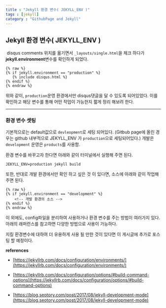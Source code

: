 ```yaml
---
title : "Jekyll 환경 변수( JEKYLL_ENV )"
tags : [jekyll]
category : "GithubPage and Jekyll"
---
```


## Jekyll 환경 변수( JEKYLL_ENV )

​	disqus comments 위치를 옮기면서 `_layouts/single.html`을 체크 하다가 **jekyll.environment**변수를 확인하게 되었다.

```django
{% raw %}
{% if jekyll.environment == "production" %}
   {% include disqus.html %}
{% endif %}
{% endraw %}
```

위와 같이, `production`운영 환경에서만 disqus댓글을 달 수 있도록 되어있었다. 이를 확인하고  해당 변수를 통해 어떤 작업이 가능한지 짧게 정리 해보려 한다.

---

### 환경 변수 셋팅

기본적으로는 default값으로 `devleopment`로 세팅 되어있다. (Gitbub page에 올린 경우는 github 내부적으로 JEKYLL_ENV 가 `production`으로 세팅되어있다.) 개발은 `development` 운영은 `products`를 사용함.

환경 변수를 바꾸고자 한다면 아래와 같이 터미널에서 실행해 주면 된다.

```shell
JEKYLL_ENV=production jekyll build
```

또한, 반대로 개발 환경에서만 확인 하고 싶은 것 이 있다면, 소스에 아래와 같이 작업해 주면 된다.

```django
{% raw %}
{% if jekyll.environment == "development" %}
	<!-- 개발 환경의 소스 -->
{% endif %}
{% endraw %}
```



이 외에도, config파일을 분리하여 사용하거나 환경 변수를 주는 방법이 여러가지 있다. 아래의 래퍼런스를 참고하면 다양한 방법으로 사용이 가능하다.

지킬 환경변수에 대하여 더 유용하게 사용 될 만한 것이 있다면 이 게시글에 추가로 포스팅 할 예정이다.



**references**

- [https://jekyllrb.com/docs/configuration/environments/](https://jekyllrb.com/docs/configuration/environments/)
- [https://jekyllrb.com/docs/configuration/options/#build-command-options](https://jekyllrb.com/docs/configuration/options/#build-command-options)

- [https://blog.seotory.com/post/2017/08/jekyll-development-mode](https://blog.seotory.com/post/2017/08/jekyll-development-mode)

